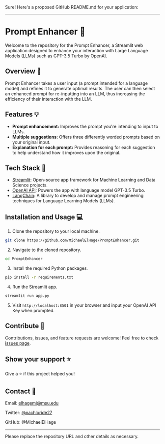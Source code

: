 Sure! Here's a proposed GitHub README.md for your application:

---

# Prompt Enhancer :speech_balloon:

Welcome to the repository for the Prompt Enhancer, a Streamlit web application designed to enhance your interaction with Large Language Models (LLMs) such as GPT-3.5 Turbo by OpenAI.

## Overview :open_book:

Prompt Enhancer takes a user input (a prompt intended for a language model) and refines it to generate optimal results. The user can then select an enhanced prompt for re-inputting into an LLM, thus increasing the efficiency of their interaction with the LLM.

## Features :bulb:

- **Prompt enhancement:** Improves the prompt you're intending to input to LLMs.
- **Multiple suggestions:** Offers three differently worded prompts based on your original input.
- **Explanation for each prompt:** Provides reasoning for each suggestion to help understand how it improves upon the original.

## Tech Stack :wrench:

- [Streamlit](https://streamlit.io/): Open-source app framework for Machine Learning and Data Science projects.
- [OpenAI API](https://platform.openai.com/): Powers the app with language model GPT-3.5 Turbo.
- [LangChain](https://python.langchain.com/en/latest/): A library to develop and manage prompt engineering techniques for Language Learning Models (LLMs).

## Installation and Usage :computer:

1. Clone the repository to your local machine.
```bash
git clone https://github.com/MichaelElHage/PromptEnhancer.git
```
2. Navigate to the cloned repository.
```bash
cd PromptEnhancer
```
3. Install the required Python packages.
```bash
pip install -r requirements.txt
```
4. Run the Streamlit app.
```bash
streamlit run app.py
```
5. Visit `http://localhost:8501` in your browser and input your OpenAI API Key when prompted.

## Contribute :handshake:

Contributions, issues, and feature requests are welcome! Feel free to check [issues page](https://github.com/MichaelElHage/PromptEnhancer/issues).

## Show your support :star:

Give a ⭐️ if this project helped you!

## Contact :e-mail:

Email: elhagemi@msu.edu

Twitter: [@nachloride27](https://twitter.com/nachloride27)

GitHub: @MichaelElHage

---

Please replace the repository URL and other details as necessary.

